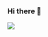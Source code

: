 ### Hi there 👋

![](https://github-readme-stats.vercel.app/api?username=wolfsige&&show_icons=true&title_color=ffffff&icon_color=bb2acf&text_color=daf7dc&bg_color=151515])
